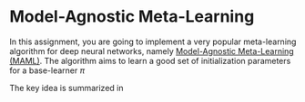 # Model-Agnostic Meta-Learning

In this assignment, you are going to implement a very popular meta-learning algorithm for deep neural networks, namely [Model-Agnostic Meta-Learning (MAML)](https://arxiv.org/pdf/1703.03400.pdf). 
The algorithm aims to learn a good set of initialization parameters for a base-learner $\pi$

The key idea is summarized in 
